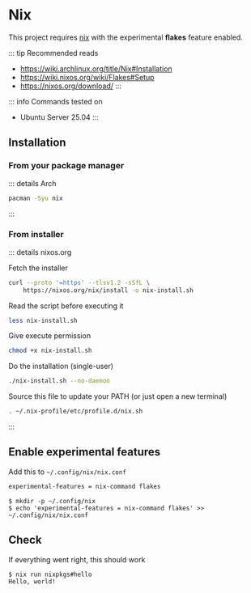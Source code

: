 # Nix

This project requires [nix](https://nixos.org/) with the experimental
**flakes** feature enabled.

::: tip Recommended reads

- <https://wiki.archlinux.org/title/Nix#Installation>
- <https://wiki.nixos.org/wiki/Flakes#Setup>
- <https://nixos.org/download/>
:::

::: info Commands tested on

- Ubuntu Server 25.04
:::

## Installation

### From your package manager

::: details Arch

```sh
pacman -Syu nix
```

:::

### From installer

::: details nixos.org

Fetch the installer

```sh
curl --proto '=https' --tlsv1.2 -sSfL \
    https://nixos.org/nix/install -o nix-install.sh
```

Read the script before executing it

```sh
less nix-install.sh
```

Give execute permission

```sh
chmod +x nix-install.sh
```

Do the installation (single-user)

```sh
./nix-install.sh --no-daemon
```

Source this file to update your PATH (or just open a new terminal)

```sh
. ~/.nix-profile/etc/profile.d/nix.sh
```

:::

## Enable experimental features

Add this to `~/.config/nix/nix.conf`

```txt
experimental-features = nix-command flakes
```

```console
$ mkdir -p ~/.config/nix
$ echo 'experimental-features = nix-command flakes' >> ~/.config/nix/nix.conf
```

## Check

If everything went right, this should work

```console
$ nix run nixpkgs#hello
Hello, world!
```

